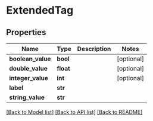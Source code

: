 # ExtendedTag

## Properties
Name | Type | Description | Notes
------------ | ------------- | ------------- | -------------
**boolean_value** | **bool** |  | [optional] 
**double_value** | **float** |  | [optional] 
**integer_value** | **int** |  | [optional] 
**label** | **str** |  | 
**string_value** | **str** |  | 

[[Back to Model list]](../README.md#documentation-for-models) [[Back to API list]](../README.md#documentation-for-api-endpoints) [[Back to README]](../README.md)


